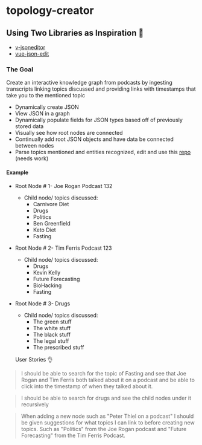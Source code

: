 # topology-creator

## Using Two Libraries as Inspiration :clap:

- [v-jsoneditor](https://github.com/yansenlei/VJsoneditor)
- [vue-json-edit](](https://github.com/jinkin1995/vue-json-edit))

### The Goal 

Create an interactive knowledge graph from podcasts by ingesting transcripts linking topics discussed and providing links with timestamps that take you to the mentioned topic

- Dynamically create JSON
- View JSON in a graph
- Dynamically populate fields for JSON types based off of previously stored data
- Visually see how root nodes are connected
- Continually add root JSON objects and have data be connected between nodes
- Parse topics mentioned and entities recognized, edit and use this [repo](https://github.com/Wolverine971/pyApi) (needs work)



#### Example
* Root Node # 1- Joe Rogan Podcast 132
  * Child node/ topics discussed:
    * Carnivore Diet
    * Drugs
    * Politics
    * Ben Greenfield
    * Keto Diet
    * Fasting
  

* Root Node # 2- Tim Ferris Podcast 123
  * Child node/ topics discussed:
    * Drugs
    * Kevin Kelly
    * Future Forecasting
    * BioHacking
    * Fasting


* Root Node # 3- Drugs
  * Child node/ topics discussed:
    * The green stuff
    * The white stuff
    * The black stuff
    * The legal stuff
    * The prescribed stuff


  User Stories :ok_hand:
> I should be able to search for the topic of Fasting and see that Joe Rogan and Tim Ferris both talked about it on a podcast and be able to click into the timestamp of when they talked about it.

> I should be able to search for drugs and see the child nodes under it recursively

> When adding a new node such as "Peter Thiel on a podcast" I should be given suggestions for what topics I can link to before creating new topics. Such as "Politics" from the Joe Rogan podcast and "Future Forecasting" from the Tim Ferris Podcast.



